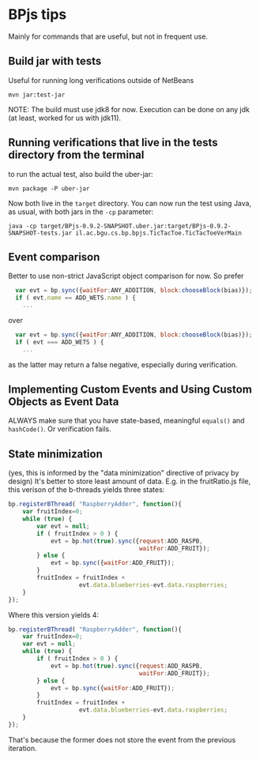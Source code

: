 # BPjs tips
Mainly for commands that are useful, but not in frequent use.

## Build jar with tests
Useful for running long verifications outside of NetBeans

```
mvn jar:test-jar
```

NOTE: The build must use jdk8 for now. Execution can be done on any jdk (at least, worked for us with jdk11).


## Running verifications that live in the tests directory from the terminal
to run the actual test, also build the uber-jar:

```
mvn package -P uber-jar
```

Now both live in the `target` directory. You can now run the test using Java, as usual, with both jars in the `-cp` parameter:

```
java -cp target/BPjs-0.9.2-SNAPSHOT.uber.jar:target/BPjs-0.9.2-SNAPSHOT-tests.jar il.ac.bgu.cs.bp.bpjs.TicTacToe.TicTacToeVerMain
```

## Event comparison
Better to use non-strict JavaScript object comparison for now. So prefer

```javascript
  var evt = bp.sync({waitFor:ANY_ADDITION, block:chooseBlock(bias)});
  if ( evt.name == ADD_WETS.name ) {
    ...
```

over

```javascript
  var evt = bp.sync({waitFor:ANY_ADDITION, block:chooseBlock(bias)});
  if ( evt === ADD_WETS ) {
    ...
```

as the latter may return a false negative, especially during verification.

## Implementing Custom Events and Using Custom Objects as Event Data

ALWAYS make sure that you have state-based, meaningful `equals()` and `hashCode()`. Or verification fails.

## State minimization 
(yes, this is informed by the "data minimization" directive of privacy by design)
It's better to store least amount of data.  E.g. in the fruitRatio.js file, this verison of the b-threads yields three states:

```JavaScript
bp.registerBThread( "RaspberryAdder", function(){
    var fruitIndex=0;
    while (true) {
        var evt = null;
        if ( fruitIndex > 0 ) {
            evt = bp.hot(true).sync({request:ADD_RASPB,
                                     waitFor:ADD_FRUIT});
        } else {
            evt = bp.sync({waitFor:ADD_FRUIT});
        }
        fruitIndex = fruitIndex + 
                    evt.data.blueberries-evt.data.raspberries;
    }
});
```

Where this version yields 4:
```JavaScript
bp.registerBThread( "RaspberryAdder", function(){
    var fruitIndex=0;
    var evt = null;
    while (true) {
        if ( fruitIndex > 0 ) {
            evt = bp.hot(true).sync({request:ADD_RASPB,
                                     waitFor:ADD_FRUIT});
        } else {
            evt = bp.sync({waitFor:ADD_FRUIT});
        }
        fruitIndex = fruitIndex + 
                    evt.data.blueberries-evt.data.raspberries;
    }
});
```
That's because the former does not store the event from the previous iteration.